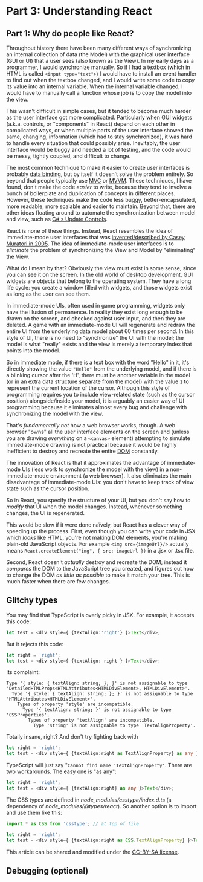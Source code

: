 Part 3: Understanding React
===========================

Part 1: Why do people like React?
---------------------------------

Throughout history there have been many different ways of synchronizing an internal collection of data (the Model) with the graphical user interface (GUI or UI) that a user sees (also known as the View). In my early days as a programmer, I would synchronize manually. So if I had a textbox (which in HTML is called `<input type="text">`) I would have to install an event handler to find out when the textbox changed, and I would write some code to copy its value into an internal variable. When the internal variable changed, I would have to manually call a function whose job is to copy the model into the view.

This wasn't difficult in simple cases, but it tended to become much harder as the user interface got more complicated. Particularly when GUI widgets (a.k.a. controls, or "components" in React) depend on each other in complicated ways, or when multiple parts of the user interface showed the same, changing, information (which had to stay synchronized), it was hard to handle every situation that could possibly arise. Inevitably, the user interface would be buggy and needed a lot of testing, and the code would be messy, tightly coupled, and difficult to change.

The most common technique to make it easier to create user interfaces is probably [data binding](https://en.wikipedia.org/wiki/Data_binding), but by itself it doesn't solve the problem entirely. So beyond that people typically use [MVC](https://en.wikipedia.org/wiki/Model%E2%80%93view%E2%80%93controller) or [MVVM](https://en.wikipedia.org/wiki/Model%E2%80%93view%E2%80%93viewmodel). These techniques, I have found, don't make the code *easier* to write, because they tend to involve a bunch of boilerplate and duplication of concepts in different places. However, these techniques make the code less buggy, better-encapsulated, more readable, more scalable and easier to maintain. Beyond that, there are other ideas floating around to automate the synchronization between model and view, such as [C#'s Update Controls](http://updatecontrols.net/cs/index.html).

React is none of these things. Instead, React resembles the idea of immediate-mode user interfaces that was [invented/described by Casey Muratori in 2005](https://www.youtube.com/watch?v=Z1qyvQsjK5Y). The idea of immediate-mode user interfaces is to *eliminate* the problem of synchronizing the View and Model by "eliminating" the View. 

What do I mean by that? Obviously the view must exist in some sense, since you can see it on the screen. In the old world of desktop development, GUI widgets are objects that belong to the operating system. They have a long life cycle: you create a window filled with widgets, and those widgets exist as long as the user can see them.

In immediate-mode UIs, often used in game programming, widgets only have the illusion of permanence. In reality they exist long enough to be drawn on the screen, and checked against user input, and then they are deleted. A game with an immediate-mode UI will regenerate and redraw the entire UI from the underlying data model about 60 times per second. In this style of UI, there is no need to "synchronize" the UI with the model; the model is what "really" exists and the view is merely a temporary index that points into the model.

So in immediate mode, if there is a text box with the word "Hello" in it, it's directly showing the value `"Hello"` from the underlying model, and if there is a blinking cursor after the 'H', there must be another variable in the model (or in an extra data structure separate from the model) with the value `1` to represent the current location of the cursor. Although this style of programming requires you to include view-related state (such as the cursor position) alongside/inside your model, it is arguably an easier way of UI programming because it eliminates almost every bug and challenge with synchronizing the model with the view.

That's *fundamentally not* how a web browser works, though. A web browser "owns" all the user interface elements on the screen and (unless you are drawing *everything* on a `<canvas>` element) attempting to simulate immediate-mode drawing is not practical because it would be highly inefficient to destroy and recreate the entire [DOM](https://en.wikipedia.org/wiki/Document_Object_Model) constantly.

The innovation of React is that it approximates the advantage of immediate-mode UIs (less work to synchronize the model with the view) in a non-immediate-mode environment (a web browser). It also eliminates the main disadvantage of immediate-mode UIs: you don't have to keep track of view state such as the cursor position.

So in React, you specify the structure of your UI, but you don't say how to *modify* that UI when the model changes. Instead, whenever something changes, the UI is regenerated.

This would be slow if it were done naïvely, but React has a clever way of speeding up the process. First, even though you can write your code in JSX which *looks* like HTML, you're not making DOM elements, you're making plain-old JavaScript objects. For example `<img src={imageUrl}/>` actually means `React.createElement("img", { src: imageUrl })` in a .jsx or .tsx file.

Second, React doesn't *actually* destroy and recreate the DOM; instead it *compares* the DOM to the JavaScript tree you created, and figures out how to change the DOM *as little as possible* to make it match your tree. This is much faster when there are few changes.

Glitchy types
-------------

You may find that TypeScript is overly picky in JSX. For example, it accepts this code:

~~~ts
let test = <div style={ {textAlign:'right'} }>Text</div>;
~~~

But it rejects this code:

~~~ts
let right = 'right';
let test = <div style={ {textAlign: right } }>Text</div>;
~~~

Its complaint:

~~~
Type '{ style: { textAlign: string; }; }' is not assignable to type 'DetailedHTMLProps<HTMLAttributes<HTMLDivElement>, HTMLDivElement>'.
  Type '{ style: { textAlign: string; }; }' is not assignable to type 'HTMLAttributes<HTMLDivElement>'.
    Types of property 'style' are incompatible.
      Type '{ textAlign: string; }' is not assignable to type 'CSSProperties'.
        Types of property 'textAlign' are incompatible.
          Type 'string' is not assignable to type 'TextAlignProperty'.
~~~

Totally insane, right? And don't try fighting back with

~~~ts
let right = 'right';
let test = <div style={ {textAlign:right as TextAlignProperty} as any }>Text</div>;
~~~

TypeScript will just say "`Cannot find name 'TextAlignProperty'`. There are two workarounds. The easy one is "as any":

~~~ts
let right = 'right';
let test = <div style={ {textAlign:right} as any }>Text</div>;
~~~

The CSS types are defined in *node_modules/csstype/index.d.ts* (a dependency of *node_modules/@types/react*). So another option is to import and use them like this:

~~~ts
import * as CSS from 'csstype'; // at top of file

let right = 'right';
let test = <div style={ {textAlign:right as CSS.TextAlignProperty} }>Text</div>;
~~~


This article can be shared and modified under the [CC-BY-SA license](https://creativecommons.org/licenses/by-sa/4.0/).


Debugging (optional)
---------------------

